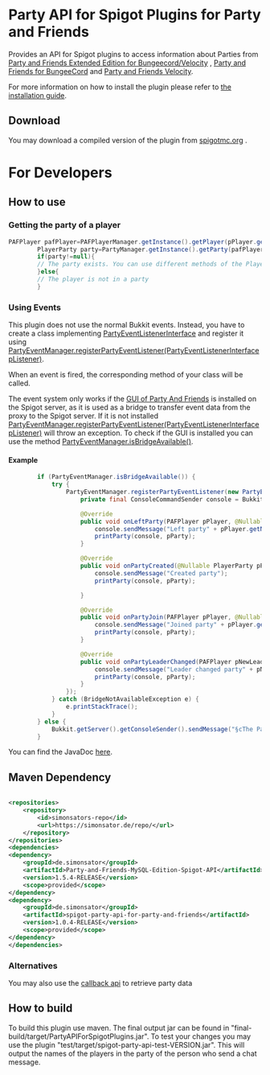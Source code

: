 # Party API for Spigot Plugins for Party and Friends

Provides an API for Spigot plugins to access information about Parties
from [Party and Friends Extended Edition for Bungeecord/Velocity](https://www.spigotmc.org/resources/party-and-friends-extended-edition-for-bungeecord-velocity-supports-1-7-1-19.10123/)
, [Party and Friends for BungeeCord](https://www.spigotmc.org/resources/party-and-friends-for-bungeecord-supports-1-7-x-to-1-19-x.9531/)
and [Party and Friends Velocity](https://forums.papermc.io/threads/party-and-friends-for-velocity-version-1-0-87.317/).

For more information on how to install the plugin please refer
to [the installation guide](https://github.com/Simonsator/Party-API-For-Spigot/wiki/Installation).

## Download

You may download a compiled version of the plugin from
[spigotmc.org](https://www.spigotmc.org/resources/spigot-party-api-for-party-and-friends-extended-redisbungee-required.39751/)
.

# For Developers

## How to use

### Getting the party of a player

```java
PAFPlayer pafPlayer=PAFPlayerManager.getInstance().getPlayer(pPlayer.getUniqueId());
		PlayerParty party=PartyManager.getInstance().getParty(pafPlayer);
		if(party!=null){
		// The party exists. You can use different methods of the PlayerParty object to get information about the party, e.g. who is in the party.
		}else{
		// The player is not in a party
		}
```

### Using Events

This plugin does not use the normal Bukkit events. Instead, you have to create a class
implementing [PartyEventListenerInterface](https://simonsator.de/?dir=JavaDoc/PartyRedisBungeeAPIForSpigot/de/simonsator/partyandfriends/spigot/api/events/PartyEventListenerInterface.html)
and register it
using [PartyEventManager.registerPartyEventListener(PartyEventListenerInterface pListener)](https://simonsator.de/?dir=JavaDoc/PartyRedisBungeeAPIForSpigot/de/simonsator/partyandfriends/spigot/api/events/PartyEventManager.html#registerPartyEventListener(de.simonsator.partyandfriends.spigot.api.events.PartyEventListenerInterface)).

When an event is fired, the corresponding method of your class will be called.

The event system only works if the [GUI of Party And Friends](https://www.spigotmc.org/resources/10123/) is installed on
the Spigot server, as it is used as a bridge to transfer event data from the proxy to the Spigot server. If it is not
installed [PartyEventManager.registerPartyEventListener(PartyEventListenerInterface pListener)](https://simonsator.de/?dir=JavaDoc/PartyRedisBungeeAPIForSpigot/de/simonsator/partyandfriends/spigot/api/events/PartyEventManager.html#registerPartyEventListener(de.simonsator.partyandfriends.spigot.api.events.PartyEventListenerInterface))
will throw an exception. To check if the GUI is installed you can use the
method [PartyEventManager.isBridgeAvailable()](https://simonsator.de/?dir=JavaDoc/PartyRedisBungeeAPIForSpigot/de/simonsator/partyandfriends/spigot/api/events/PartyEventManager.html#isBridgeAvailable()).

#### Example

```java
		if (PartyEventManager.isBridgeAvailable()) {
			try {
				PartyEventManager.registerPartyEventListener(new PartyEventListenerInterface() {
					private final ConsoleCommandSender console = Bukkit.getServer().getConsoleSender();

					@Override
					public void onLeftParty(PAFPlayer pPlayer, @Nullable PlayerParty pParty) {
						console.sendMessage("Left party" + pPlayer.getName());
						printParty(console, pParty);
					}

					@Override
					public void onPartyCreated(@Nullable PlayerParty pParty) {
						console.sendMessage("Created party");
						printParty(console, pParty);

					}

					@Override
					public void onPartyJoin(PAFPlayer pPlayer, @Nullable PlayerParty pParty) {
						console.sendMessage("Joined party" + pPlayer.getName());
						printParty(console, pParty);
					}

					@Override
					public void onPartyLeaderChanged(PAFPlayer pNewLeader, @Nullable PlayerParty pParty) {
						console.sendMessage("Leader changed party" + pNewLeader.getName());
						printParty(console, pParty);
					}
				});
			} catch (BridgeNotAvailableException e) {
				e.printStackTrace();
			}
		} else {
			Bukkit.getServer().getConsoleSender().sendMessage("§cThe Party And Friends main plugin is not installed on this spigot server. Please download it from https://www.spigotmc.org/resources/10123/");
		}
```

You can find the JavaDoc [here](https://simonsator.de/JavaDoc/PartyRedisBungeeAPIForSpigot/index.html).

## Maven Dependency

```xml

<repositories>
	<repository>
		<id>simonsators-repo</id>
		<url>https://simonsator.de/repo/</url>
	</repository>
</repositories>
<dependencies>
<dependency>
	<groupId>de.simonsator</groupId>
	<artifactId>Party-and-Friends-MySQL-Edition-Spigot-API</artifactId>
	<version>1.5.4-RELEASE</version>
	<scope>provided</scope>
</dependency>
<dependency>
	<groupId>de.simonsator</groupId>
	<artifactId>spigot-party-api-for-party-and-friends</artifactId>
	<version>1.0.4-RELEASE</version>
	<scope>provided</scope>
</dependency>
</dependencies>
```

### Alternatives

You may also use the [callback api](https://github.com/Simonsator/Example-For-Spigot-Party-Data-Callback-API) to
retrieve
party data

## How to build

To build this plugin use maven. The final output jar can be found in "final-build/target/PartyAPIForSpigotPlugins.jar".
To test your changes you may use the plugin "test/target/spigot-party-api-test-VERSION.jar". This will output the names
of the players in the party of the person who send a chat message. 
